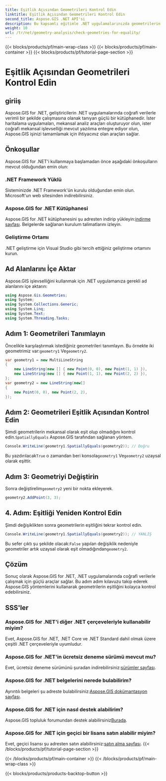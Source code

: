 ```yaml
---
title: Eşitlik Açısından Geometrileri Kontrol Edin
linktitle: Eşitlik Açısından Geometrileri Kontrol Edin
second_title: Aspose.GIS .NET API'si
description: Bu kapsamlı eğitimle .NET uygulamalarınızda geometrilerin eşitliğini kontrol etmek için Aspose.GIS for .NET'i nasıl kullanacağınızı öğrenin.
weight: 10
url: /tr/net/geometry-analysis/check-geometries-for-equality/
---
```


{{< blocks/products/pf/main-wrap-class >}}
{{< blocks/products/pf/main-container >}}
{{< blocks/products/pf/tutorial-page-section >}}

# Eşitlik Açısından Geometrileri Kontrol Edin

## giriiş
Aspose.GIS for .NET, geliştiricilerin .NET uygulamalarında coğrafi verilerle verimli bir şekilde çalışmasına olanak tanıyan güçlü bir kütüphanedir. İster haritalama uygulamaları, mekansal analiz araçları oluşturuyor olun, ister coğrafi mekansal işlevselliği mevcut yazılıma entegre ediyor olun, Aspose.GIS işinizi tamamlamak için ihtiyacınız olan araçları sağlar.
## Önkoşullar
Aspose.GIS for .NET'i kullanmaya başlamadan önce aşağıdaki önkoşulların mevcut olduğundan emin olun:
### .NET Framework Yüklü
Sisteminizde .NET Framework'ün kurulu olduğundan emin olun. Microsoft'un web sitesinden indirebilirsiniz.
### Aspose.GIS for .NET Kütüphanesi
 Aspose.GIS for .NET kütüphanesini şu adresten indirip yükleyin:[indirme sayfası](https://releases.aspose.com/gis/net/). Belgelerde sağlanan kurulum talimatlarını izleyin.
### Geliştirme Ortamı
.NET geliştirme için Visual Studio gibi tercih ettiğiniz geliştirme ortamını kurun.

## Ad Alanlarını İçe Aktar
Aspose.GIS işlevselliğini kullanmak için .NET uygulamanıza gerekli ad alanlarını içe aktarın:
```csharp
using Aspose.Gis.Geometries;
using System;
using System.Collections.Generic;
using System.Linq;
using System.Text;
using System.Threading.Tasks;
```

## Adım 1: Geometrileri Tanımlayın
Öncelikle karşılaştırmak istediğiniz geometrileri tanımlayın. Bu örnekte iki geometrimiz var:`geometry1` Ve`geometry2`.
```csharp
var geometry1 = new MultiLineString
{
    new LineString(new [] { new Point(0, 0), new Point(1, 1) }),
    new LineString(new [] { new Point(1, 1), new Point(2, 2) }),
};
var geometry2 = new LineString(new[]
{
    new Point(0, 0), new Point(2, 2),
});
```
## Adım 2: Geometrileri Eşitlik Açısından Kontrol Edin
 Şimdi geometrilerin mekansal olarak eşit olup olmadığını kontrol edin.`SpatiallyEquals` Aspose.GIS tarafından sağlanan yöntem.
```csharp
Console.WriteLine(geometry1.SpatiallyEquals(geometry2)); // Doğru
```
 Bu yazdırılacak`True` o zamandan beri konsola`geometry1` Ve`geometry2` uzaysal olarak eşittir.
## Adım 3: Geometriyi Değiştirin
 Sonra değiştirelim`geometry2` yeni bir nokta ekleyerek.
```csharp
geometry2.AddPoint(3, 3);
```
## 4. Adım: Eşitliği Yeniden Kontrol Edin
Şimdi değişiklikten sonra geometrilerin eşitliğini tekrar kontrol edin.
```csharp
Console.WriteLine(geometry1.SpatiallyEquals(geometry2)); // YANLIŞ
```
 Bu sefer çıktı şu şekilde olacak:`False` yapılan değişiklik nedeniyle geometriler artık uzaysal olarak eşit olmadığından`geometry2`.

## Çözüm
Sonuç olarak Aspose.GIS for .NET, .NET uygulamalarında coğrafi verilerle çalışmak için güçlü araçlar sağlar. Bu adım adım kılavuzu takip ederek Aspose.GIS yöntemlerini kullanarak geometrilerin eşitliğini kolayca kontrol edebilirsiniz.
## SSS'ler
### Aspose.GIS for .NET'i diğer .NET çerçeveleriyle kullanabilir miyim?
Evet, Aspose.GIS for .NET, .NET Core ve .NET Standard dahil olmak üzere çeşitli .NET çerçeveleriyle uyumludur.
### Aspose.GIS for .NET'in ücretsiz deneme sürümü mevcut mu?
 Evet, ücretsiz deneme sürümünü şuradan indirebilirsiniz:[sürümler sayfası](https://releases.aspose.com/).
### Aspose.GIS for .NET belgelerini nerede bulabilirim?
 Ayrıntılı belgeleri şu adreste bulabilirsiniz:[Aspose.GIS dokümantasyon sayfası](https://reference.aspose.com/gis/net/).
### Aspose.GIS for .NET için nasıl destek alabilirim?
 Aspose.GIS topluluk forumundan destek alabilirsiniz[Burada](https://forum.aspose.com/c/gis/33).
### Aspose.GIS for .NET için geçici bir lisans satın alabilir miyim?
 Evet, geçici lisansı şu adresten satın alabilirsiniz:[satın alma sayfası](https://purchase.aspose.com/temporary-license/).
{{< /blocks/products/pf/tutorial-page-section >}}

{{< /blocks/products/pf/main-container >}}
{{< /blocks/products/pf/main-wrap-class >}}

{{< blocks/products/products-backtop-button >}}
